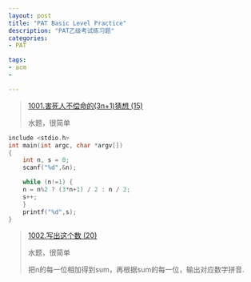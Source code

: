```yaml
---
layout: post
title: "PAT Basic Level Practice"
description: "PAT乙级考试练习题"
categories:
- PAT

tags:
- acm
- 

---
```



> [1001.害死人不偿命的(3n+1)猜想 (15)][1]
> 
> 水题，很简单

~~~c
include <stdio.h>
int main(int argc, char *argv[]) 
{
	int n, s = 0;
	scanf("%d",&n);

	while (n!=1) {
    n = n%2 ? (3*n+1) / 2 : n / 2;
    s++;
	}
	printf("%d",s);
}
~~~

> [1002.写出这个数 (20)][2]
> 
> 水题，很简单
> 
> 把n的每一位相加得到sum，再根据sum的每一位，输出对应数字拼音.






[1]:	http://www.patest.cn/contests/pat-b-practise/1001
[2]:	http://www.patest.cn/contests/pat-b-practise/1002